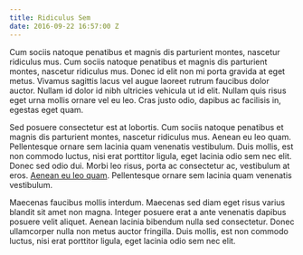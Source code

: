 ```yaml
---
title: Ridiculus Sem
date: 2016-09-22 16:57:00 Z
---
```


Cum sociis natoque penatibus et magnis dis parturient montes, nascetur ridiculus mus. Cum sociis natoque penatibus et magnis dis parturient montes, nascetur ridiculus mus. Donec id elit non mi porta gravida at eget metus. Vivamus sagittis lacus vel augue laoreet rutrum faucibus dolor auctor. Nullam id dolor id nibh ultricies vehicula ut id elit. Nullam quis risus eget urna mollis ornare vel eu leo. Cras justo odio, dapibus ac facilisis in, egestas eget quam.

Sed posuere consectetur est at lobortis. Cum sociis natoque penatibus et magnis dis parturient montes, nascetur ridiculus mus. Aenean eu leo quam. Pellentesque ornare sem lacinia quam venenatis vestibulum. Duis mollis, est non commodo luctus, nisi erat porttitor ligula, eget lacinia odio sem nec elit. Donec sed odio dui. Morbi leo risus, porta ac consectetur ac, vestibulum at eros. [Aenean eu leo quam](http://). Pellentesque ornare sem lacinia quam venenatis vestibulum.

Maecenas faucibus mollis interdum. Maecenas sed diam eget risus varius blandit sit amet non magna. Integer posuere erat a ante venenatis dapibus posuere velit aliquet. Aenean lacinia bibendum nulla sed consectetur. Donec ullamcorper nulla non metus auctor fringilla. Duis mollis, est non commodo luctus, nisi erat porttitor ligula, eget lacinia odio sem nec elit.
